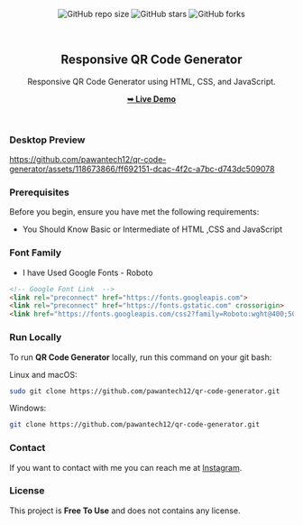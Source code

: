 <div align="center">
  
  ![GitHub repo size](https://img.shields.io/github/repo-size/pawantech12/qr-code-generator)
  ![GitHub stars](https://img.shields.io/github/stars/pawantech12/qr-code-generator?style=social)
  ![GitHub forks](https://img.shields.io/github/forks/pawantech12/qr-code-generator?style=social)

  <br />

  <h2 align="center">Responsive QR Code Generator</h2>

  Responsive QR Code Generator using HTML, CSS, and JavaScript.

  <a href="https://pawantech12.github.io/qr-code-generator/"><strong>➥ Live Demo</strong></a>

</div>

<br />

### Desktop Preview

https://github.com/pawantech12/qr-code-generator/assets/118673866/ff692151-dcac-4f2c-a7bc-d743dc509078

### Prerequisites

Before you begin, ensure you have met the following requirements:

* You Should Know Basic or Intermediate of HTML ,CSS and JavaScript


### Font Family
 
 * I have Used Google Fonts - Roboto
```html
<!-- Google Font Link  -->
<link rel="preconnect" href="https://fonts.googleapis.com">
<link rel="preconnect" href="https://fonts.gstatic.com" crossorigin>
<link href="https://fonts.googleapis.com/css2?family=Roboto:wght@400;500&display=swap" rel="stylesheet">
```

### Run Locally

To run **QR Code Generator** locally, run this command on your git bash:

Linux and macOS:

```bash
sudo git clone https://github.com/pawantech12/qr-code-generator.git
```

Windows:

```bash
git clone https://github.com/pawantech12/qr-code-generator.git
```

### Contact

If you want to contact with me you can reach me at [Instagram](https://www.instagram.com/codewithpawan/).

### License

This project is **Free To Use** and does not contains any license.
